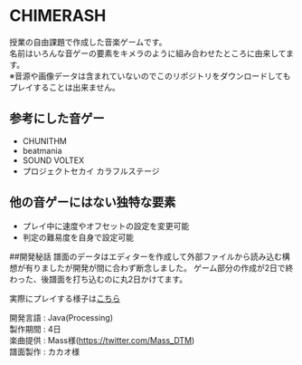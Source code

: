 # CHIMERASH

授業の自由課題で作成した音楽ゲームです。  
名前はいろんな音ゲーの要素をキメラのように組み合わせたところに由来してます。  
※音源や画像データは含まれていないのでこのリポジトリをダウンロードしてもプレイすることは出来ません。

## 参考にした音ゲー
- CHUNITHM
- beatmania
- SOUND VOLTEX
- プロジェクトセカイ カラフルステージ

## 他の音ゲーにはない独特な要素
- プレイ中に速度やオフセットの設定を変更可能
- 判定の難易度を自身で設定可能

##開発秘話
譜面のデータはエディターを作成して外部ファイルから読み込む構想が有りましたが開発が間に合わず断念しました。
ゲーム部分の作成が2日で終わった、後譜面を打ち込むのに丸2日かけてます。


実際にプレイする様子は[こちら](https://youtu.be/4N_rrQbWVqM)

開発言語 : Java(Processing)  
製作期間 : 4日  
楽曲提供 : Mass様(https://twitter.com/Mass_DTM)  
譜面製作 : カカオ様  
